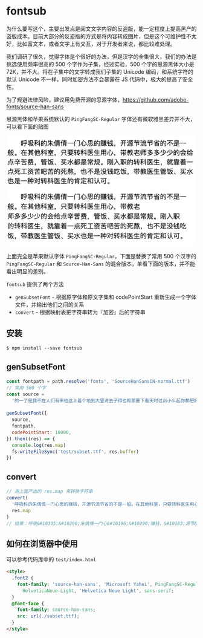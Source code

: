 # fontsub

为什么要写这个，主要出发点是阅文文字内容的反盗版，能一定程度上提高黑产的盗版成本。目前大部分的反盗版的方式是将内容转成图片，但是这个可维护性不太好，比如富文本，或者文字上有交互，对于开发者来说，都比较难处理。

我们调研了很久，觉得字体是个很好的办法，但是汉字的全集很大，我们的办法是挑选使用频率很高的 500 个字作为子集，经过实验，500 个字的思源黑体大小是 72K，并不大。将在子集中的文字转成我们子集的 Unicode 编码，和系统字符的默认 Unicode 不一样，同时加密方法不会暴露在 JS 代码中，极大的提高了安全性。

为了规避法律风险，建议用免费开源的思源字体，https://github.com/adobe-fonts/source-han-sans

思源黑体和苹果系统默认的 `PingFangSC-Regular` 字体还有微软雅黑差异并不大，可以看下面的贴图

![替换前和替换后的对比](./test/compare.png)

上面完全是苹果默认字体 `PingFangSC-Regular`，下面是替换了常用 500 个汉字的 `PingFangSC-Regular` 和 `Source-Han-Sans` 的混合版本，单看下面的版本，并不能看出明显的差别。

`fontsub` 提供了两个方法

- `genSubsetFont` - 根据原字体和原文字集和 codePointStart 重新生成一个字体文件，并输出他们之间的关系
- `convert` - 根据映射表把字符串转为『加密』后的字符串

## 安装

```
$ npm install --save fontsub
```

## genSubsetFont

```javascript
const fontpath = path.resolve('fonts', 'SourceHanSansCN-normal.ttf')
// 常用 500 个字
const source =
  '的一了是我不在人们有来他这上着个地到大里说去子得也和那要下看天时过出小么起你都把好还多没为又可家学只以主会样年想能生同老中从自面前头到它后然走很像见两用她国动进成回什边作对开而已些现山民候经发工向事命给长水几义三声于高正妈手知理眼志点心战二问但身方实吃做叫当住听革打呢真党全才四已所敌之最光产情路分总条白话东席次亲如被花口放儿常西气五第使写军吧文运在果怎定许快明行因别飞外树物活部门无往船望新带队先力完间却站代员机更九您每风级跟笑啊孩万少直意夜比阶连车重便斗马哪化太指变社似士者干石满决百原拿群究各六本思解立河爸村八难早论吗根共让相研今其书坐接应关信觉死步反处记将千找争领或师结块跑谁草越字加脚紧爱等习阵怕月青半火法题建赶位唱海七女任件感准张团屋爷离色脸片科倒睛利世病刚且由送切星晚表够整认响雪流未场该并底深刻平伟忙提确近亮轻讲农古黑告界拉名呀土清阳照办史改历转画造嘴此治北必服雨穿父内识验传业菜爬睡兴'

genSubsetFont({
  source,
  fontpath,
  codePointStart: 10000,
}).then((res) => {
  console.log(res.map)
  fs.writeFileSync('test/subset.ttf', res.buffer)
})
```

## convert

```javascript
// 用上面产出的 res.map 来转换字符串
convert(
  '呼吸科的朱倩倩一门心思的赚钱，开源节流节省的不是一般。在其他科室，只要转科医生用心，带教老师多多少少的会给点辛苦费，管饭、买水都是常规。刚入职的转科医生，就靠着一点死工资苦吧苦的死熬，也不是没钱吃饭，带教医生管饭、买水也是一种对转科医生的肯定和认可。',
  res.map
)
// 结果：呼吸&#10305;&#10290;朱倩倩一门心&#10196;&#10290;赚钱，&#10183;源节&#10264;节省&#10290;&#10006;&#10231;一般。&#10134;&#10069;&#10037;&#10305;室，&#10104;&#10335;&#10359;&#10305;医生用心，&#10173;教老&#10172;&#10143;&#10143;&#10167;&#10167;&#10290;&#10043;&#10317;&#10270;辛苦费，管饭、买水&#10373;&#10231;&#10175;规。&#10080;入职&#10290;&#10359;&#10305;医生，就靠&#10296;一&#10270;&#10253;工资苦&#10115;苦&#10290;&#10253;熬，&#10020;&#10006;&#10231;&#10259;钱&#10108;饭，&#10173;教医生管饭、买水&#10020;&#10231;一种&#10164;&#10359;&#10305;医生&#10290;肯&#10161;&#10122;&#10339;&#10106;。
```

## 如何在浏览器中使用

可以参考代码库中的 `test/index.html`

```html
<style>
  .font2 {
    font-family: 'source-han-sans', 'Microsoft Yahei', PingFangSC-Regular,
      HelveticaNeue-Light, 'Helvetica Neue Light', sans-serif;
  }
  @font-face {
    font-family: source-han-sans;
    src: url(./subset.ttf);
  }
</style>
```
